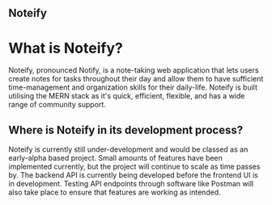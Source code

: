 ## Noteify

# What is Noteify?

Noteify, pronounced Notify, is a note-taking web application that lets users create notes for tasks throughout their day and allow them to have sufficient time-management and organization skills for their daily-life. Noteify is built utilising the MERN stack as it's quick, efficient, flexible, and has a wide range of community support.

## Where is Noteify in its development process?

Noteify is currently still under-development and would be classed as an early-alpha based project. Small amounts of features have been implemented currently, but the project will continue to scale as time passes by. The backend API is currently being developed before the frontend UI is in development. Testing API endpoints through software like Postman will also take place to ensure that features are working as intended.
